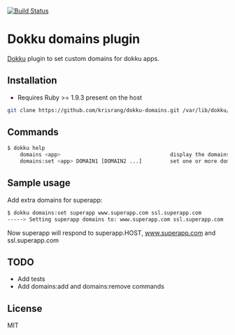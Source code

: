 [![Build Status](https://travis-ci.org/krisrang/dokku-domains.png?branch=master)](https://travis-ci.org/krisrang/dokku-domains)

Dokku domains plugin
=====

[Dokku](https://github.com/progrium/dokku) plugin to set custom domains for dokku apps.

Installation
-----

* Requires Ruby >= 1.9.3 present on the host

```bash
git clone https://github.com/krisrang/dokku-domains.git /var/lib/dokku/plugins/domains
```

Commands
-----

```bash
$ dokku help
    domains <app>                                   display the domains for an app
    domains:set <app> DOMAIN1 [DOMAIN2 ...]         set one or more domains
```

Sample usage
-----

Add extra domains for superapp:

```bash
$ dokku domains:set superapp www.superapp.com ssl.superapp.com
-----> Setting superapp domains to: www.superapp.com ssl.superapp.com
```

Now superapp will respond to superapp.HOST, www.superapp.com and ssl.superapp.com

TODO
-----
* Add tests
* Add domains:add and domains:remove commands

License
-----
MIT